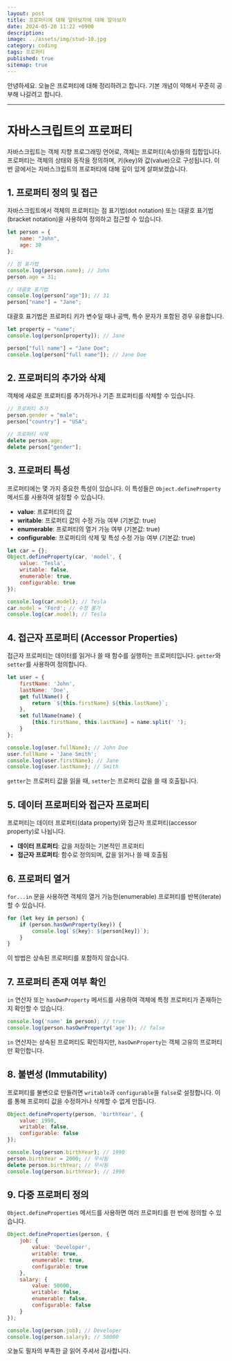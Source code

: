 ```yaml
---
layout: post
title: 프로퍼티에 대해 알아보자에 대해 알아보자
date: 2024-05-20 11:22 +0900
description: 
image: ../assets/img/stud-10.jpg
category: coding
tags: 프로퍼티
published: true
sitemap: true
---
```


안녕하세요. 오늘은 프로퍼티에 대해 정리하려고 합니다. 기본 개념이 약해서 꾸준히 공부해 나갈려고 합니다.

---

# 자바스크립트의 프로퍼티

자바스크립트는 객체 지향 프로그래밍 언어로, 객체는 프로퍼티(속성)들의 집합입니다. 프로퍼티는 객체의 상태와 동작을 정의하며, 키(key)와 값(value)으로 구성됩니다. 이번 글에서는 자바스크립트의 프로퍼티에 대해 깊이 있게 살펴보겠습니다.

## 1. 프로퍼티 정의 및 접근

자바스크립트에서 객체의 프로퍼티는 점 표기법(dot notation) 또는 대괄호 표기법(bracket notation)을 사용하여 정의하고 접근할 수 있습니다.

```javascript
let person = {
    name: "John",
    age: 30
};

// 점 표기법
console.log(person.name); // John
person.age = 31;

// 대괄호 표기법
console.log(person["age"]); // 31
person["name"] = "Jane";
```

대괄호 표기법은 프로퍼티 키가 변수일 때나 공백, 특수 문자가 포함된 경우 유용합니다.

```javascript
let property = "name";
console.log(person[property]); // Jane

person["full name"] = "Jane Doe";
console.log(person["full name"]); // Jane Doe
```

## 2. 프로퍼티의 추가와 삭제

객체에 새로운 프로퍼티를 추가하거나 기존 프로퍼티를 삭제할 수 있습니다.

```javascript
// 프로퍼티 추가
person.gender = "male";
person["country"] = "USA";

// 프로퍼티 삭제
delete person.age;
delete person["gender"];
```

## 3. 프로퍼티 특성

프로퍼티에는 몇 가지 중요한 특성이 있습니다. 이 특성들은 `Object.defineProperty` 메서드를 사용하여 설정할 수 있습니다.

- **value**: 프로퍼티의 값
- **writable**: 프로퍼티 값의 수정 가능 여부 (기본값: true)
- **enumerable**: 프로퍼티의 열거 가능 여부 (기본값: true)
- **configurable**: 프로퍼티의 삭제 및 특성 수정 가능 여부 (기본값: true)

```javascript
let car = {};
Object.defineProperty(car, 'model', {
    value: 'Tesla',
    writable: false,
    enumerable: true,
    configurable: true
});

console.log(car.model); // Tesla
car.model = 'Ford'; // 수정 불가
console.log(car.model); // Tesla
```

## 4. 접근자 프로퍼티 (Accessor Properties)

접근자 프로퍼티는 데이터를 읽거나 쓸 때 함수를 실행하는 프로퍼티입니다. `getter`와 `setter`를 사용하여 정의합니다.

```javascript
let user = {
    firstName: 'John',
    lastName: 'Doe',
    get fullName() {
        return `${this.firstName} ${this.lastName}`;
    },
    set fullName(name) {
        [this.firstName, this.lastName] = name.split(' ');
    }
};

console.log(user.fullName); // John Doe
user.fullName = 'Jane Smith';
console.log(user.firstName); // Jane
console.log(user.lastName); // Smith
```

`getter`는 프로퍼티 값을 읽을 때, `setter`는 프로퍼티 값을 쓸 때 호출됩니다.

## 5. 데이터 프로퍼티와 접근자 프로퍼티

프로퍼티는 데이터 프로퍼티(data property)와 접근자 프로퍼티(accessor property)로 나뉩니다.

- **데이터 프로퍼티**: 값을 저장하는 기본적인 프로퍼티
- **접근자 프로퍼티**: 함수로 정의되며, 값을 읽거나 쓸 때 호출됨

## 6. 프로퍼티 열거

`for...in` 문을 사용하면 객체의 열거 가능한(enumerable) 프로퍼티를 반복(iterate)할 수 있습니다.

```javascript
for (let key in person) {
    if (person.hasOwnProperty(key)) {
        console.log(`${key}: ${person[key]}`);
    }
}
```

이 방법은 상속된 프로퍼티를 포함하지 않습니다.

## 7. 프로퍼티 존재 여부 확인

`in` 연산자 또는 `hasOwnProperty` 메서드를 사용하여 객체에 특정 프로퍼티가 존재하는지 확인할 수 있습니다.

```javascript
console.log('name' in person); // true
console.log(person.hasOwnProperty('age')); // false
```

`in` 연산자는 상속된 프로퍼티도 확인하지만, `hasOwnProperty`는 객체 고유의 프로퍼티만 확인합니다.

## 8. 불변성 (Immutability)

프로퍼티를 불변으로 만들려면 `writable`과 `configurable`을 `false`로 설정합니다. 이를 통해 프로퍼티 값을 수정하거나 삭제할 수 없게 만듭니다.

```javascript
Object.defineProperty(person, 'birthYear', {
    value: 1990,
    writable: false,
    configurable: false
});

console.log(person.birthYear); // 1990
person.birthYear = 2000; // 무시됨
delete person.birthYear; // 무시됨
console.log(person.birthYear); // 1990
```

## 9. 다중 프로퍼티 정의

`Object.defineProperties` 메서드를 사용하면 여러 프로퍼티를 한 번에 정의할 수 있습니다.

```javascript
Object.defineProperties(person, {
    job: {
        value: 'Developer',
        writable: true,
        enumerable: true,
        configurable: true
    },
    salary: {
        value: 50000,
        writable: false,
        enumerable: false,
        configurable: false
    }
});

console.log(person.job); // Developer
console.log(person.salary); // 50000
```

오늘도 필자의 부족한 글 읽어 주셔서 감사합니다.